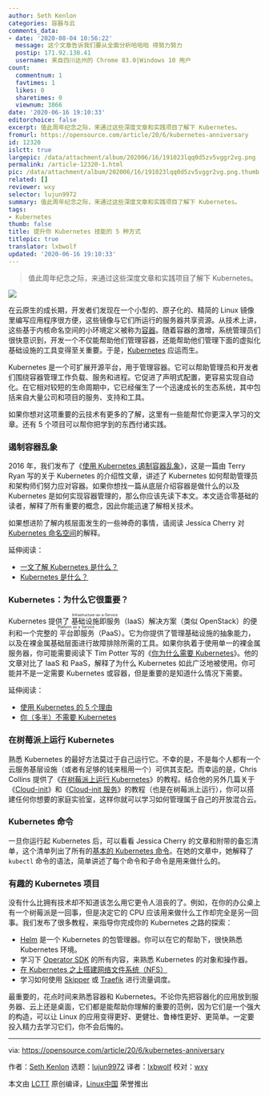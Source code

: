 ```yaml
---
author: Seth Kenlon
categories: 容器与云
comments_data:
- date: '2020-08-04 10:56:22'
  message: 这个文章告诉我们要从全面分析哈哈哈 得努力努力
  postip: 171.92.130.41
  username: 来自四川达州的 Chrome 83.0|Windows 10 用户
count:
  commentnum: 1
  favtimes: 1
  likes: 0
  sharetimes: 0
  viewnum: 3866
date: '2020-06-16 19:10:33'
editorchoice: false
excerpt: 值此周年纪念之际，来通过这些深度文章和实践项目了解下 Kubernetes。 
fromurl: https://opensource.com/article/20/6/kubernetes-anniversary
id: 12320
islctt: true
largepic: /data/attachment/album/202006/16/191023lqq0d5zv5vggr2vg.png
permalink: /article-12320-1.html
pic: /data/attachment/album/202006/16/191023lqq0d5zv5vggr2vg.png.thumb.jpg
related: []
reviewer: wxy
selector: lujun9972
summary: 值此周年纪念之际，来通过这些深度文章和实践项目了解下 Kubernetes。 
tags:
- Kubernetes
thumb: false
title: 提升你 Kubernetes 技能的 5 种方式
titlepic: true
translator: lxbwolf
updated: '2020-06-16 19:10:33'
---
```



> 
> 值此周年纪念之际，来通过这些深度文章和实践项目了解下 Kubernetes。 
> 
> 
> 


![](/data/attachment/album/202006/16/191023lqq0d5zv5vggr2vg.png)


在云原生的成长期，开发者们发现在一个小型的、原子化的、精简的 Linux 镜像里编写应用程序很方便，这些镜像与它们所运行的服务器共享资源。从技术上讲，这些基于内核命名空间的小环境定义被称为[容器](https://opensource.com/article/18/11/behind-scenes-linux-containers)。随着容器的激增，系统管理员们很快意识到，开发一个不仅能帮助他们管理容器，还能帮助他们管理下面的虚拟化基础设施的工具变得至关重要。于是，[Kubernetes](https://opensource.com/resources/what-is-kubernetes) 应运而生。


Kubernetes 是一个可扩展开源平台，用于管理容器。它可以帮助管理员和开发者们围绕容器管理工作负载、服务和进程。它促进了声明式配置，更容易实现自动化。在它相对较短的生命周期中，它已经催生了一个迅速成长的生态系统，其中包括来自大量公司和项目的服务、支持和工具。


如果你想对这项重要的云技术有更多的了解，这里有一些能帮忙你更深入学习的文章。还有 5 个项目可以帮你把学到的东西付诸实践。


### 遏制容器乱象


2016 年，我们发布了《[使用 Kubernetes 遏制容器乱象](https://opensource.com/life/16/9/containing-container-chaos-kubernetes)》，这是一篇由 Terry Ryan 写的关于 Kubernetes 的介绍性文章，讲述了 Kubernetes 如何帮助管理员和架构师们努力应对容器。如果你想找一篇从底层介绍容器是做什么的以及 Kubernetes 是如何实现容器管理的，那么你应该先读下本文。本文适合零基础的读者，解释了所有重要的概念，因此你能迅速了解相关技术。


如果想进阶了解内核层面发生的一些神奇的事情，请阅读 Jessica Cherry 对 [Kubernetes 命名空间](/article-11749-1.html)的解释。


延伸阅读：


* [一文了解 Kubernetes 是什么？](/article-8800-1.html)
* [Kubernetes 是什么？](/article-8858-1.html)


### Kubernetes：为什么它很重要？


Kubernetes 提供了<ruby> 基础设施即服务 <rt>  Infrastructure-as-a-Service </rt></ruby>（IaaS）解决方案（类似 OpenStack）的便利和一个完整的<ruby> 平台即服务 <rt>  Platform as a Service </rt></ruby>（PaaS）。它为你提供了管理基础设施的抽象能力，以及在裸金属基础层面进行故障排除所需的工具。如果你执着于使用单一的裸金属服务器，你可能需要阅读下 Tim Potter 写的《[你为什么需要 Kubernetes](/article-8902-1.html)》。他的文章对比了 IaaS 和 PaaS，解释了为什么 Kubernetes 如此广泛地被使用。你可能并不是一定需要 Kubernetes 或容器，但是重要的是知道什么情况下需要。


延伸阅读：


* [使用 Kubernetes 的 5 个理由](/article-10973-1.html)
* [你（多半）不需要 Kubernetes](/article-10469-1.html)


### 在树莓派上运行 Kubernetes


熟悉 Kubernetes 的最好方法莫过于自己运行它。不幸的是，不是每个人都有一个云服务基层设施（或者有足够的钱来租用一个）可供其支配。而幸运的是，Chris Collins 提供了《[在树莓派上运行 Kubernetes](/article-8499-1.html)》的教程。结合他的另外几篇关于《[Cloud-init](https://opensource.com/article/20/5/cloud-init-raspberry-pi-homelab)》和《[Cloud-init 服务](https://opensource.com/article/20/5/create-simple-cloud-init-service-your-homelab)》的教程（也是在树莓派上运行），你可以搭建任何你想要的家庭实验室，这样你就可以学习如何管理属于自己的开放混合云。


### Kubernetes 命令


一旦你运行起 Kubernetes 后，可以看看 Jessica Cherry 的文章和附带的备忘清单，这个清单列出了所有的[基本的 Kubernetes 命令](https://opensource.com/article/20/5/kubectl-cheat-sheet)。在她的文章中，她解释了 `kubectl` 命令的语法，简单讲述了每个命令和子命令是用来做什么的。


### 有趣的 Kubernetes 项目


没有什么比拥有技术却不知道该怎么用它更令人沮丧的了。例如，在你的办公桌上有一个树莓派是一回事，但是决定它的 CPU 应该用来做什么工作却完全是另一回事。我们发布了很多教程，来指导你完成你的 Kubernetes 之路的探索：


* [Helm](/article-12007-1.html) 是一个 Kubernetes 的包管理器。你可以在它的帮助下，很快熟悉 Kubernetes 环境。
* 学习下 [Operator SDK](https://opensource.com/article/20/3/kubernetes-operator-sdk) 的所有内容，来熟悉 Kubernetes 的对象和操作器。
* [在 Kubernetes 之上搭建网络文件系统（NFS）](https://opensource.com/article/20/6/kubernetes-nfs-client-provisioning)
* 学习如何使用 [Skipper](https://opensource.com/article/20/4/http-kubernetes-skipper) 或 [Traefik](https://opensource.com/article/20/3/kubernetes-traefik) 进行流量调度。


最重要的，花点时间来熟悉容器和 Kubernetes。不论你先把容器化的应用放到服务器、云上还是桌面，它们都是能帮助你理解的重要的范例，因为它们是一个强大的构造，可以让 Linux 的应用变得更好、更健壮、鲁棒性更好、更简单。一定要投入精力去学习它们，你不会后悔的。




---


via: <https://opensource.com/article/20/6/kubernetes-anniversary>


作者：[Seth Kenlon](https://opensource.com/users/seth) 选题：[lujun9972](https://github.com/lujun9972) 译者：[lxbwolf](https://github.com/lxbwolf) 校对：[wxy](https://github.com/wxy)


本文由 [LCTT](https://github.com/LCTT/TranslateProject) 原创编译，[Linux中国](https://linux.cn/) 荣誉推出